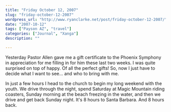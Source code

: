 ```yaml
---
title: "Friday October 12, 2007"
slug: "friday-october-12-2007"
wordpress_url: "http://www.ryanclarke.net/post/friday-october-12-2007/"
date: "2007-10-12"
tags: ["Payson AZ", "travel"]
categories: ["Journal", "Xanga"]
description: ""

---
```


Yesterday Pastor Allen gave me a gift certificate to the Phoenix Symphony in appreciation for me filling in for him these last two weeks. I was quite surprised on top of happy. Of all the perfect gifts! So, now I just have to decide what I want to see... and who to bring with me.

In just a few hours I head to the church to begin my long weekend with the youth. We drive through the night, spend Saturday at Magic Mountain riding coasters, Sunday morning at the beach freezing in the water, and then we drive and get back Sunday night. It's 8 hours to Santa Barbara. And 8 hours back.

